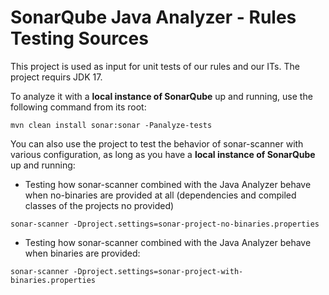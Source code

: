 SonarQube Java Analyzer - Rules Testing Sources
=======

This project is used as input for unit tests of our rules and our ITs.
The project requirs JDK 17.

To analyze it with a **local instance of SonarQube** up and running, use the following command from its root:
```
mvn clean install sonar:sonar -Panalyze-tests
```

You can also use the project to test the behavior of sonar-scanner with various configuration, as long as you have a **local instance of SonarQube** up and running:

* Testing how sonar-scanner combined with the Java Analyzer behave when no-binaries are provided at all (dependencies and compiled classes of the projects no provided)

```
sonar-scanner -Dproject.settings=sonar-project-no-binaries.properties
```

* Testing how sonar-scanner combined with the Java Analyzer behave when binaries are provided:

```
sonar-scanner -Dproject.settings=sonar-project-with-binaries.properties
```
